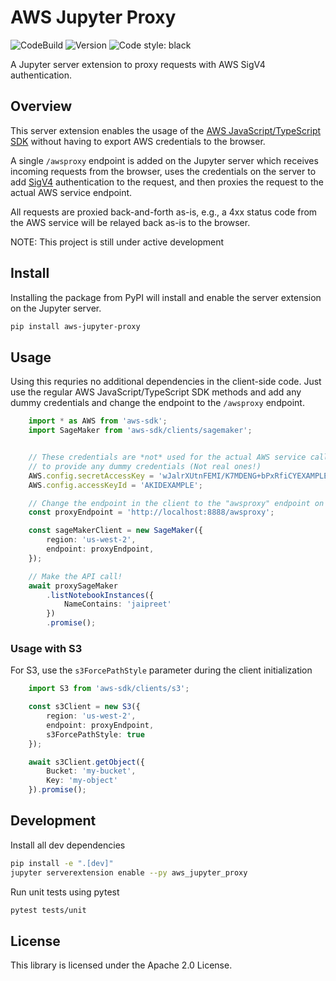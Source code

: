 # AWS Jupyter Proxy

![CodeBuild](https://codebuild.us-west-2.amazonaws.com/badges?uuid=eyJlbmNyeXB0ZWREYXRhIjoiZGVqcG5MVEZZYkd2aFBBZnlSZ1R6d0s3U1JKR3pwOWR0UGJTdEp5bW9QWlVlMmdnTEJlenZUdVVkQjNzcVViMmlLQ1NGNS9yLzJEWkRpMzF5WUxnZTJVPSIsIml2UGFyYW1ldGVyU3BlYyI6Ikw5ck5kZk50ai9UU2pYanMiLCJtYXRlcmlhbFNldFNlcmlhbCI6MX0%3D&branch=master)
![Version](https://img.shields.io/pypi/v/aws_jupyter_proxy.svg)
![Code style: black](https://img.shields.io/badge/code%20style-black-000000.svg)

A Jupyter server extension to proxy requests with AWS SigV4 authentication. 

## Overview

This server extension enables the usage of the [AWS JavaScript/TypeScript SDK](https://github.com/aws/aws-sdk-js) without having to export AWS credentials to the browser.

A single `/awsproxy` endpoint is added on the Jupyter server which receives incoming requests from the browser, uses the credentials on the server to add [SigV4](https://docs.aws.amazon.com/general/latest/gr/signature-version-4.html) authentication to the request, and then proxies the request to the actual AWS service endpoint.

All requests are proxied back-and-forth as-is, e.g., a 4xx status code from the AWS service will be relayed back as-is to the browser.

NOTE: This project is still under active development

## Install

Installing the package from PyPI will install and enable the server extension on the Jupyter server.

```bash
pip install aws-jupyter-proxy
```

## Usage

Using this requries no additional dependencies in the client-side code. Just use the regular AWS JavaScript/TypeScript SDK methods and add any dummy credentials and change the endpoint to the `/awsproxy` endpoint.

```typescript
    import * as AWS from 'aws-sdk';
    import SageMaker from 'aws-sdk/clients/sagemaker';


    // These credentials are *not* used for the actual AWS service call but you have
    // to provide any dummy credentials (Not real ones!)
    AWS.config.secretAccessKey = 'wJalrXUtnFEMI/K7MDENG+bPxRfiCYEXAMPLEKEY';
    AWS.config.accessKeyId = 'AKIDEXAMPLE';

    // Change the endpoint in the client to the "awsproxy" endpoint on the Jupyter server.
    const proxyEndpoint = 'http://localhost:8888/awsproxy';

    const sageMakerClient = new SageMaker({
        region: 'us-west-2',
        endpoint: proxyEndpoint,
    });

    // Make the API call!
    await proxySageMaker
        .listNotebookInstances({
            NameContains: 'jaipreet'
        })
        .promise();
```

### Usage with S3

For S3, use the `s3ForcePathStyle` parameter during the client initialization

```typescript
    import S3 from 'aws-sdk/clients/s3';

    const s3Client = new S3({
        region: 'us-west-2',
        endpoint: proxyEndpoint,
        s3ForcePathStyle: true
    });

    await s3Client.getObject({
        Bucket: 'my-bucket',
        Key: 'my-object'
    }).promise();
```

## Development

Install all dev dependencies

```bash
pip install -e ".[dev]"
jupyter serverextension enable --py aws_jupyter_proxy
```

Run unit tests using pytest

```bash
pytest tests/unit
```

## License

This library is licensed under the Apache 2.0 License.
